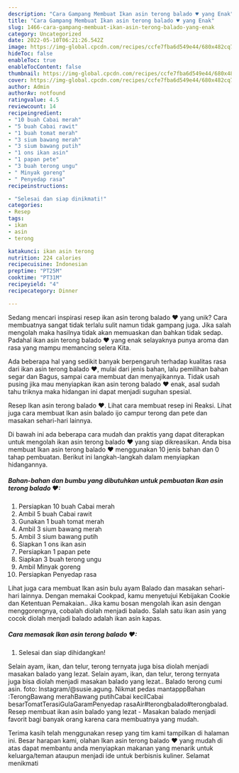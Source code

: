 ```yaml
---
description: "Cara Gampang Membuat Ikan asin terong balado ♥ yang Enak"
title: "Cara Gampang Membuat Ikan asin terong balado ♥ yang Enak"
slug: 1466-cara-gampang-membuat-ikan-asin-terong-balado-yang-enak
category: Uncategorized
date: 2022-05-10T06:21:26.542Z
image: https://img-global.cpcdn.com/recipes/ccfe7fba6d549e44/680x482cq70/ikan-asin-terong-balado-foto-resep-utama.jpg
hideToc: false
enableToc: true
enableTocContent: false
thumbnail: https://img-global.cpcdn.com/recipes/ccfe7fba6d549e44/680x482cq70/ikan-asin-terong-balado-foto-resep-utama.jpg
cover: https://img-global.cpcdn.com/recipes/ccfe7fba6d549e44/680x482cq70/ikan-asin-terong-balado-foto-resep-utama.jpg
author: Admin
authorAv: notfound
ratingvalue: 4.5
reviewcount: 14
recipeingredient:
- "10 buah Cabai merah"
- "5 buah Cabai rawit"
- "1 buah tomat merah"
- "3 sium bawang merah"
- "3 sium bawang putih"
- "1 ons ikan asin"
- "1 papan pete"
- "3 buah terong ungu"
- " Minyak goreng"
- " Penyedap rasa"
recipeinstructions:

- "Selesai dan siap dinikmati!"
categories:
- Resep
tags:
- ikan
- asin
- terong

katakunci: ikan asin terong 
nutrition: 224 calories
recipecuisine: Indonesian
preptime: "PT25M"
cooktime: "PT31M"
recipeyield: "4"
recipecategory: Dinner

---
```





Sedang mencari inspirasi resep ikan asin terong balado ♥ yang unik? Cara membuatnya sangat tidak terlalu sulit namun tidak gampang juga. Jika salah mengolah maka hasilnya tidak akan memuaskan dan bahkan tidak sedap. Padahal ikan asin terong balado ♥ yang enak selayaknya punya aroma dan rasa yang mampu memancing selera Kita.





Ada beberapa hal yang sedikit banyak berpengaruh terhadap kualitas rasa dari ikan asin terong balado ♥, mulai dari jenis bahan, lalu pemilihan bahan segar dan Bagus, sampai cara membuat dan menyajikannya. Tidak usah pusing jika mau menyiapkan ikan asin terong balado ♥ enak,      asal sudah tahu triknya maka hidangan ini dapat menjadi suguhan spesial.














Resep Ikan asin terong balado ♥. Lihat cara membuat resep ini Reaksi. Lihat juga cara membuat Ikan asin balado ijo campur terong dan pete dan masakan sehari-hari lainnya.






Di bawah ini ada beberapa cara mudah dan praktis yang dapat diterapkan untuk mengolah ikan asin terong balado ♥ yang siap dikreasikan. Anda bisa membuat Ikan asin terong balado ♥ menggunakan 10 jenis bahan dan 0 tahap pembuatan. Berikut ini langkah-langkah dalam menyiapkan hidangannya.

<!--inarticleads1-->

##### Bahan-bahan dan bumbu yang dibutuhkan untuk pembuatan Ikan asin terong balado ♥:

1. Persiapkan 10 buah Cabai merah
1. Ambil 5 buah Cabai rawit
1. Gunakan 1 buah tomat merah
1. Ambil 3 sium bawang merah
1. Ambil 3 sium bawang putih
1. Siapkan 1 ons ikan asin
1. Persiapkan 1 papan pete
1. Siapkan 3 buah terong ungu
1. Ambil  Minyak goreng
1. Persiapkan  Penyedap rasa


Lihat juga cara membuat Ikan asin bulu ayam Balado dan masakan sehari-hari lainnya. Dengan memakai Cookpad, kamu menyetujui Kebijakan Cookie dan Ketentuan Pemakaian.. Jika kamu bosan mengolah ikan asin dengan menggorengnya, cobalah diolah menjadi balado. Salah satu ikan asin yang cocok diolah menjadi balado adalah ikan asin kapas. 

<!--inarticleads2-->

##### Cara memasak Ikan asin terong balado ♥:


1. Selesai dan siap dihidangkan!

Selain ayam, ikan, dan telur, terong ternyata juga bisa diolah menjadi masakan balado yang lezat. Selain ayam, ikan, dan telur, terong ternyata juga bisa diolah menjadi masakan balado yang lezat.. Balado terong cumi asin. foto: Instagram/@susie.agung. Nikmat pedas mantapppBahan :TerongBawang merahBawang putihCabai kecilCabai besarTomatTerasiGulaGaramPenyedap rasaAir#terongbalado#terongbalad. Resep membuat ikan asin balado yang lezat - Masakan balado menjadi favorit bagi banyak orang karena cara membuatnya yang mudah. 

Terima kasih telah menggunakan resep yang tim kami tampilkan di halaman ini. Besar harapan kami, olahan Ikan asin terong balado ♥ yang mudah di atas dapat membantu anda menyiapkan makanan yang menarik untuk keluarga/teman ataupun menjadi ide untuk berbisnis kuliner. Selamat menikmati
